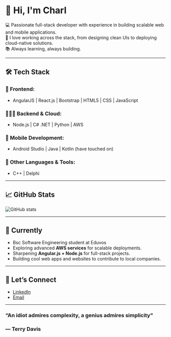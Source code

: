 # 👋 Hi, I'm Charl

💻 Passionate full-stack developer with experience in building scalable web and mobile applications.  
🚀 I love working across the stack, from designing clean UIs to deploying cloud-native solutions.  
📚 Always learning, always building.  

---

## 🛠️ Tech Stack

### **🎨 Frontend:**
- AngularJS | React.js | Bootstrap | HTML5 | CSS | JavaScript  

### **👨🏼‍💻 Backend & Cloud:**
- Node.js | C# .NET | Python | AWS  

### **📱 Mobile Development:**
- Android Studio | Java | Kotlin (have touched on)  

### **🧠 Other Languages & Tools:**
- C++ | Delphi  

---

## 📈 GitHub Stats
![GitHub stats](https://github-readme-stats.vercel.app/api?username=charlvdmerwe&show_icons=true&count_private=true&theme=radical)
  
<!--![Top Languages](https://github-readme-stats.vercel.app/api/top-langs/?username=charlvdmerwe&layout=compact&theme=radical) -->

---

## 🌱 Currently
- Bsc Software Engineering student at Eduvos
- Exploring advanced **AWS services** for scalable deployments.  
- Sharpening **Angular.js + Node.js** for full-stack projects.  
- Building cool web apps and websites to contribute to local companies.  

---

## 🤝 Let’s Connect
- [LinkedIn](https://www.linkedin.com/in/charl-van-der-merwe-945a86223/) 
- [Email](mailto:charl_vd_merwe@outlook.com)  

---

### “An idiot admires complexity, a genius admires simplicity"
### ― Terry Davis
